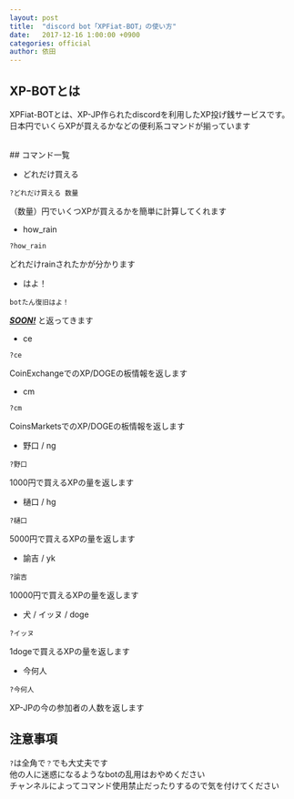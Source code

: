 ```yaml
---
layout: post
title:  "discord bot「XPFiat-BOT」の使い方"
date:   2017-12-16 1:00:00 +0900
categories: official
author: 依田
---
```

## XP-BOTとは
XPFiat-BOTとは、XP-JP作られたdiscordを利用したXP投げ銭サービスです。  
日本円でいくらXPが買えるかなどの便利系コマンドが揃っています  

<br>
## コマンド一覧

- どれだけ買える
```
?どれだけ買える 数量
```
（数量）円でいくつXPが買えるかを簡単に計算してくれます

- how_rain
```
?how_rain
```
どれだけrainされたかが分かります

- はよ！
```
botたん復旧はよ！
```
***<u>SOON!</u>*** と返ってきます

- ce
```
?ce
```
CoinExchangeでのXP/DOGEの板情報を返します

- cm
```
?cm
```
CoinsMarketsでのXP/DOGEの板情報を返します

- 野口 / ng
```
?野口
```
1000円で買えるXPの量を返します

- 樋口 / hg
```
?樋口
```
5000円で買えるXPの量を返します

- 諭吉 / yk
```
?諭吉
```
10000円で買えるXPの量を返します

- 犬 / イッヌ / doge
```
?イッヌ
```
1dogeで買えるXPの量を返します

- 今何人
```
?今何人
```
XP-JPの今の参加者の人数を返します


## 注意事項
`?`は全角で`？`でも大丈夫です  
他の人に迷惑になるようなbotの乱用はおやめください  
チャンネルによってコマンド使用禁止だったりするので気を付けてください  
